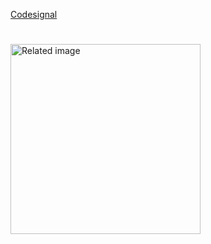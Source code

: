 
<a href="https://codesignal.com/">Codesignal</a>

 <img class="irc_mi" src="https://alternative.me/icons/codefights.jpg" alt="Related image" onload="typeof google==='object'&amp;&amp;google.aft&amp;&amp;google.aft(this)" width="304" height="304" style="margin-top: 25px;">



